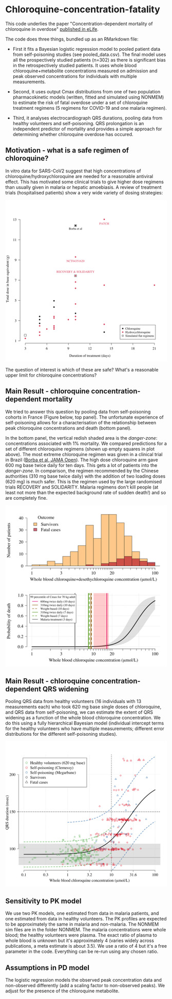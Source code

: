 # Chloroquine-concentration-fatality

This code underlies the paper "Concentration-dependent mortality of chloroquine in overdose" [published in eLife](https://elifesciences.org/articles/58631).

The code does three things, bundled up as an RMarkdown file:

* First it fits a Bayesian logistic regression model to pooled patient data from self-poisoning studies (see pooled_data.csv). The final model uses all the prospectively studied patients (n=302) as there is significant bias in the retrospectively studied patients. It uses whole blood chloroquine+metabolite concentrations measured on admission and peak observed concentrations for individuals with multiple measurements.

* Second, it uses output Cmax distributions from one of two population pharmacokinetic models (written, fitted and simulated using NONMEM) to estimate the risk of fatal overdose under a set of chloroquine treatment regimens (5 regimens for COVID-19 and one malaria regimen).

* Third, it analyses electrocardiograph QRS durations, pooling data from healthy volunteers and self-poisoning. QRS prolongation is an independent predictor of mortality and provides a simple approach for determining whether chloroquine overdose has occured.

## Motivation - what is a safe regimen of chloroquine?

In vitro data for SARS-CoV2 suggest that high concentrations of chloroquine/hydroxychloroquine are needed for a reasonable antiviral effect.
This has motivated some clinical trials to give higher dose regimens than usually given in malaria or hepatic amoebiasis.
A review of treatment trials (hospitalised patients) show a very wide variety of dosing strategies:

![](Analysis_death_files/figure-html/ClinicalTrialgov-1.png)

The question of interest is which of these are safe? What's a reasonable upper limit for chloroquine concentrations?

## Main Result - chloroquine concentration-dependent mortality

We tried to answer this question by pooling data from self-poisoning cohorts in France (Figure below, top panel). The unfortunate experience of self-poisoning allows for a characterisation of the relationship between peak chloroquine concentrations and death (bottom panel). 

In the bottom panel, the vertical redish shaded area is the *danger-zone*: concentrations associated with 1\% mortality. We compared predictions for a set of different chloroquine regimens (shown up empty squares in plot above). The most extreme chloroquine regimen was given in a clinical trial in Brazil ([Borba et al, JAMA Open](https://jamanetwork.com/journals/jamanetworkopen/fullarticle/2765499)). The high dose chloroquine arm gave 600 mg base twice daily for ten days. This gets a lot of patients into the *danger-zone*.
In comparison, the regimen recommended by the Chinese authorities (310 mg base twice daily) with the addition of two loading doses (620 mg) is much safer. This is the regimen used by the large randomised trials RECOVERY and SOLIDARITY.
Malaria regimens don't kill people (at least not more than the expected background rate of sudden death!) and so are completely fine.

![](Analysis_death_files/figure-html/Fig1-1.png)

## Main Result - chloroquine concentration-dependent QRS widening

Pooling QRS data from healthy volunteers (16 individuals with 13 measurements each) who took 620 mg base single doses of chloroquine, and QRS data from self-poisoning, we can estimate the extent of QRS widening as a function of the whole blood chloroquine concentration. We do this using a fully hierarchical Bayesian model (individual intercept terms for the healthy volunteers who have multiple measurements; different error distributions for the different self-poisoning studies).

![](Analysis_QRS_files/figure-html/QRS_fit-1.png)

## Sensitivity to PK model

We use two PK models, one estimated from data in malaria patients, and one estimated from data in healthy volunteers. The PK profiles are expected to be approximately the same in malaria and non-malaria. The NONMEM sim files are in the folder NONMEM.
The malaria concentrations were whole blood; the healthy volunteers were plasma. The exact ratio of plasma to whole blood is unknown but it's approximately 4 (varies widely across publications, a meta estimate is about 3.5). We use a ratio of 4 but it's a free parameter in the code. Everything can be re-run using any chosen ratio.


## Assumptions in PD model

The logistic regression models the observed peak concentration data and non-observed differently (add a scaling factor to non-observed peaks). We adjust for the presence of the chloroquine metabolite.
